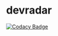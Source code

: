 # devradar
[![Codacy Badge](https://api.codacy.com/project/badge/Grade/4f2bb65b35534ace9865f9528866550e)](https://www.codacy.com/manual/pauloricardodemedeiros/devradar?utm_source=github.com&amp;utm_medium=referral&amp;utm_content=paulobochi/devradar&amp;utm_campaign=Badge_Grade)
